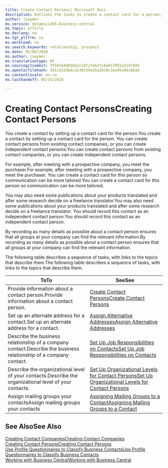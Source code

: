 ```yaml
---
title: Create Contact Persons| Microsoft Docs
description: Outlines the tasks to create a contact card for a person, for example, a prospect or supplier, helping to define the relationship and tailor communication.
author: jswymer
ms.service: dynamics365-business-central
ms.topic: article
ms.devlang: na
ms.tgt_pltfrm: na
ms.workload: na
ms.search.keywords: relationship, prospect
ms.date: 05/09/2018
ms.author: jswymer
ms.translationtype: HT
ms.sourcegitcommit: 75501b9402bb1c14fcfeb2fc6e61f055a2247493
ms.openlocfilehash: 341cd12db4ca130539a2ba2838c3aa95a96cb6ab
ms.contentlocale: en-ca
ms.lasthandoff: 05/15/2018

---
```

# <a name="creating-contact-persons"></a><span data-ttu-id="98559-103">Creating Contact Persons</span><span class="sxs-lookup"><span data-stu-id="98559-103">Creating Contact Persons</span></span>
<span data-ttu-id="98559-104">You create a contact by setting up a contact card for the person.</span><span class="sxs-lookup"><span data-stu-id="98559-104">You create a contact by setting up a contact card for the person.</span></span> <span data-ttu-id="98559-105">You can create contact persons from existing contact companies, or you can create independent contact persons.</span><span class="sxs-lookup"><span data-stu-id="98559-105">You can create contact persons from existing contact companies, or you can create independent contact persons.</span></span>

<span data-ttu-id="98559-106">For example, after meeting with a prospective company, you meet the purchaser.</span><span class="sxs-lookup"><span data-stu-id="98559-106">For example, after meeting with a prospective company, you meet the purchaser.</span></span> <span data-ttu-id="98559-107">You can create a contact card for this person so communication can be more tailored.</span><span class="sxs-lookup"><span data-stu-id="98559-107">You can create a contact card for this person so communication can be more tailored.</span></span>

<span data-ttu-id="98559-108">You may also need some publications about your products translated and after some research decide on a freelance translator.</span><span class="sxs-lookup"><span data-stu-id="98559-108">You may also need some publications about your products translated and after some research decide on a freelance translator.</span></span> <span data-ttu-id="98559-109">You should record this contact as an independent contact person.</span><span class="sxs-lookup"><span data-stu-id="98559-109">You should record this contact as an independent contact person.</span></span>

<span data-ttu-id="98559-110">By recording as many details as possible about a contact person ensures that all groups at your company can find the relevant information.</span><span class="sxs-lookup"><span data-stu-id="98559-110">By recording as many details as possible about a contact person ensures that all groups at your company can find the relevant information.</span></span>

<span data-ttu-id="98559-111">The following table describes a sequence of tasks, with links to the topics that describe them.</span><span class="sxs-lookup"><span data-stu-id="98559-111">The following table describes a sequence of tasks, with links to the topics that describe them.</span></span>

| <span data-ttu-id="98559-112">To</span><span class="sxs-lookup"><span data-stu-id="98559-112">To</span></span> | <span data-ttu-id="98559-113">See</span><span class="sxs-lookup"><span data-stu-id="98559-113">See</span></span> |
| --- | --- |
| <span data-ttu-id="98559-114">Provide information about a contact person.</span><span class="sxs-lookup"><span data-stu-id="98559-114">Provide information about a contact person.</span></span> |[<span data-ttu-id="98559-115">Create Contact Persons</span><span class="sxs-lookup"><span data-stu-id="98559-115">Create Contact Persons</span></span>](marketing-how-create-contact-persons.md) |
| <span data-ttu-id="98559-116">Set up an alternate address for a contact.</span><span class="sxs-lookup"><span data-stu-id="98559-116">Set up an alternate address for a contact.</span></span> |[<span data-ttu-id="98559-117">Assign Alternative Addresses</span><span class="sxs-lookup"><span data-stu-id="98559-117">Assign Alternative Addresses</span></span>](marketing-how-assign-alternate-address.md) |
| <span data-ttu-id="98559-118">Describe the business relationship of a company contact.</span><span class="sxs-lookup"><span data-stu-id="98559-118">Describe the business relationship of a company contact.</span></span> |[<span data-ttu-id="98559-119">Set Up Job Responsibilities on Contacts</span><span class="sxs-lookup"><span data-stu-id="98559-119">Set Up Job Responsibilities on Contacts</span></span>](marketing-job-responsibilities.md) |
| <span data-ttu-id="98559-120">Describe the organizational level of your contacts.</span><span class="sxs-lookup"><span data-stu-id="98559-120">Describe the organizational level of your contacts.</span></span> |[<span data-ttu-id="98559-121">Set Up Organizational Levels for Contact Persons</span><span class="sxs-lookup"><span data-stu-id="98559-121">Set Up Organizational Levels for Contact Persons</span></span>](marketing-organizational-levels.md) |
| <span data-ttu-id="98559-122">Assign mailing groups your contacts</span><span class="sxs-lookup"><span data-stu-id="98559-122">Assign mailing groups your contacts</span></span> |[<span data-ttu-id="98559-123">Assigning Mailing Groups to a Contact</span><span class="sxs-lookup"><span data-stu-id="98559-123">Assigning Mailing Groups to a Contact</span></span>](marketing-mailing-groups.md) |

## <a name="see-also"></a><span data-ttu-id="98559-124">See Also</span><span class="sxs-lookup"><span data-stu-id="98559-124">See Also</span></span>
[<span data-ttu-id="98559-125">Creating Contact Companies</span><span class="sxs-lookup"><span data-stu-id="98559-125">Creating Contact Companies</span></span>](marketing-create-contact-companies.md)  
[<span data-ttu-id="98559-126">Creating Contact Persons</span><span class="sxs-lookup"><span data-stu-id="98559-126">Creating Contact Persons</span></span>](marketing-create-contact-persons.md)  
[<span data-ttu-id="98559-127">Use Profile Questionnaires to Classify Business Contacts</span><span class="sxs-lookup"><span data-stu-id="98559-127">Use Profile Questionnaires to Classify Business Contacts</span></span>](marketing-create-contact-profile-questionnaire.md)  
[<span data-ttu-id="98559-128">Working with Business Central</span><span class="sxs-lookup"><span data-stu-id="98559-128">Working with Business Central</span></span>](ui-work-product.md)

